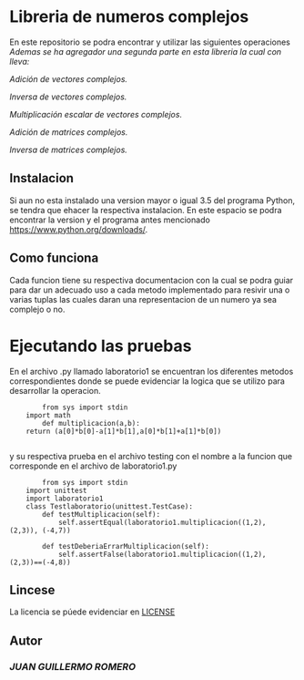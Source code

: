 # Libreria de numeros complejos
En este repositorio se podra encontrar y utilizar las siguientes operaciones
_Ademas se ha agregador una segunda parte en esta libreria la cual con lleva:_

_Adición de vectores complejos._

_Inversa de vectores complejos._

_Multiplicación escalar de vectores complejos._

_Adición de matrices complejos._

_Inversa de matrices complejos._

## Instalacion
Si aun no esta instalado una version mayor o igual 3.5 del programa Python, se tendra que ehacer la respectiva instalacion.
En este espacio se podra encontrar la version y el programa antes mencionado https://www.python.org/downloads/.

## Como funciona
Cada funcion tiene su respectiva documentacion con la cual se podra guiar para dar un adecuado uso a cada metodo implementado para resivir una o varias tuplas las cuales daran una representacion de un numero ya sea complejo o no.

# Ejecutando las pruebas
En el archivo .py llamado laboratorio1 se encuentran los diferentes metodos correspondientes donde se puede evidenciar la logica que se utilizo para desarrollar la operacion.
```
		from sys import stdin
    import math
		def multiplicacion(a,b):
    return (a[0]*b[0]-a[1]*b[1],a[0]*b[1]+a[1]*b[0])
		
```
y su respectiva prueba en el archivo testing con el nombre a la funcion que corresponde en el archivo de laboratorio1.py
```
		from sys import stdin
    import unittest
    import laboratorio1
    class Testlaboratorio(unittest.TestCase):
        def testMultiplicacion(self):
            self.assertEqual(laboratorio1.multiplicacion((1,2), (2,3)), (-4,7))

        def testDeberiaErrarMultiplicacion(self):
            self.assertFalse(laboratorio1.multiplicacion((1,2), (2,3))==(-4,8))
```
## Lincese 
La licencia se púede evidenciar en [LICENSE](LICENSE) 
## Autor 


### _JUAN GUILLERMO ROMERO_
